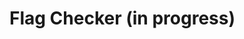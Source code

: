 # Flag Checker (in progress)
<!--
<img width="921" height="722" alt="image" src="https://github.com/user-attachments/assets/23f529fa-826a-4aac-9a84-e059d5d64187" />  

After connecting to the machine through the Huntress VPN and going to the IP address, this page was displayed:  
<img width="936" height="248" alt="image" src="https://github.com/user-attachments/assets/b95c0a7a-e98b-422b-a243-39b8100eb1a1" />

Burpsuite
used proxy and intercept to forward "flag{}" for the input to the page, which returned this:

<img width="507" height="185" alt="image" src="https://github.com/user-attachments/assets/378657c4-ec03-4fcd-b0a1-33a94762378a" />

-->
